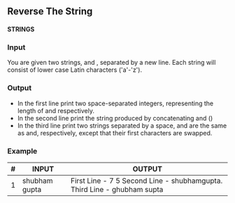 ## Reverse The String
#### STRINGS

### Input
You are given two strings,  and , separated by a new line. Each string will consist of lower case Latin characters ('a'-'z').

### Output
* In the first line print two space-separated integers, representing the length of  and  respectively.
* In the second line print the string produced by concatenating and ()
* In the third line print two strings separated by a space, and are the same as and, respectively, except that their first characters are swapped.

### Example

|         #       |INPUT                          |OUTPUT                         |
|----------------|-------------------------------|-----------------------------|
|1|shubham gupta|First Line - 7 5  Second Line - shubhamgupta. Third Line - ghubham supta|


